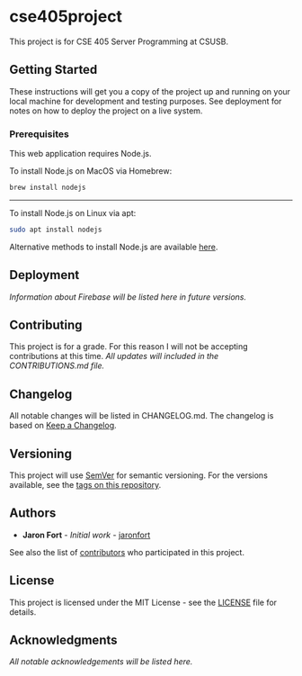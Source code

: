 # cse405project

This project is for CSE 405 Server Programming at CSUSB.

## Getting Started

These instructions will get you a copy of the project up and running on your local machine for development and testing purposes. See deployment for notes on how to deploy the project on a live system.

### Prerequisites

This web application requires Node.js.

To install Node.js on MacOS via Homebrew:

```sh
brew install nodejs
```

---

To install Node.js on Linux via apt:

```sh
sudo apt install nodejs
```

Alternative methods to install Node.js are available [here](https://nodejs.org/en/download/package-manager/).

## Deployment

*Information about Firebase will be listed here in future versions.*

## Contributing

This project is for a grade. For this reason I will not be accepting contributions at this time.
*All updates will included in the CONTRIBUTIONS.md file.*

## Changelog

All notable changes will be listed in CHANGELOG.md.
The changelog is based on [Keep a Changelog](https://keepachangelog.com/en/1.0.0/).

## Versioning

This project will use [SemVer](http://semver.org/) for semantic versioning. For the versions available, see the [tags on this repository](https://github.com/jaronfort/cse405project/tags).

## Authors

* **Jaron Fort** - *Initial work* - [jaronfort](https://github.com/jaronfort)

See also the list of [contributors](https://github.com/jaronfort/cse405project/contributors) who participated in this project.

## License

This project is licensed under the MIT License - see the [LICENSE](LICENSE) file for details.

## Acknowledgments

*All notable acknowledgements will be listed here.*
